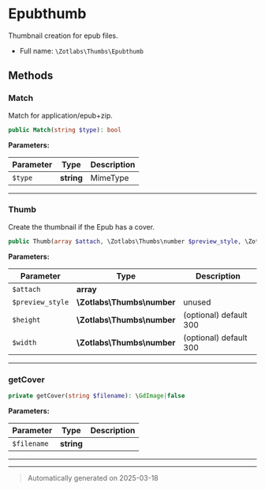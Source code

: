 
# Epubthumb

Thumbnail creation for epub files.



* Full name: `\Zotlabs\Thumbs\Epubthumb`




## Methods


### Match

Match for application/epub+zip.

```php
public Match(string $type): bool
```








**Parameters:**

| Parameter | Type | Description |
|-----------|------|-------------|
| `$type` | **string** | MimeType |





***

### Thumb

Create the thumbnail if the Epub has a cover.

```php
public Thumb(array $attach, \Zotlabs\Thumbs\number $preview_style, \Zotlabs\Thumbs\number $height = 300, \Zotlabs\Thumbs\number $width = 300): mixed
```








**Parameters:**

| Parameter | Type | Description |
|-----------|------|-------------|
| `$attach` | **array** |  |
| `$preview_style` | **\Zotlabs\Thumbs\number** | unused |
| `$height` | **\Zotlabs\Thumbs\number** | (optional) default 300 |
| `$width` | **\Zotlabs\Thumbs\number** | (optional) default 300 |





***

### getCover



```php
private getCover(string $filename): \GdImage|false
```








**Parameters:**

| Parameter | Type | Description |
|-----------|------|-------------|
| `$filename` | **string** |  |





***


***
> Automatically generated on 2025-03-18
